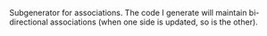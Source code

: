 Subgenerator for associations.
The code I generate will maintain bi-directional associations (when one side is updated, so is the other).